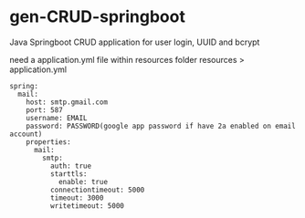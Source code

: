 # gen-CRUD-springboot
Java Springboot CRUD application for user login, UUID and bcrypt

need a application.yml file within resources folder
resources > application.yml
```
spring:
  mail:
    host: smtp.gmail.com
    port: 587
    username: EMAIL
    password: PASSWORD(google app password if have 2a enabled on email account)
    properties:
      mail:
        smtp:
          auth: true
          starttls:
            enable: true
          connectiontimeout: 5000
          timeout: 3000
          writetimeout: 5000
```
